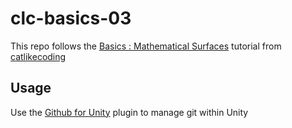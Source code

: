 # clc-basics-03
This repo follows the [Basics : Mathematical Surfaces](https://catlikecoding.com/unity/tutorials/basics/mathematical-surfaces/) 
tutorial from [catlikecoding](https://catlikecoding.com/unity/tutorials/)

## Usage
Use the [Github for Unity](https://unity.github.com/) plugin to manage git within Unity